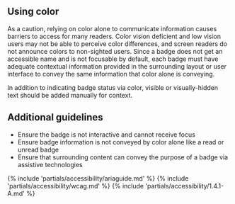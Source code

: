 ## Using color
As a caution, relying on color alone to communicate information causes barriers to access for many readers. Color vision deficient and low vision users may not be able to perceive color differences, and screen readers do not announce colors to non-sighted users. Since a badge does not get an accessible name and is not focusable by default, each badge must have adequate contextual information provided in the surrounding layout or user interface to convey the same information that color alone is conveying.

In addition to indicating badge status via color, visible or visually-hidden text should be added manually for context.

## Additional guidelines
- Ensure the badge is not interactive and cannot receive focus
- Ensure badge information is not conveyed by color alone like a read or unread badge
- Ensure that surrounding content can convey the purpose of a badge via assistive technologies

{% include 'partials/accessibility/ariaguide.md' %}
{% include 'partials/accessibility/wcag.md' %}
{% include 'partials/accessibility/1.4.1-A.md' %}